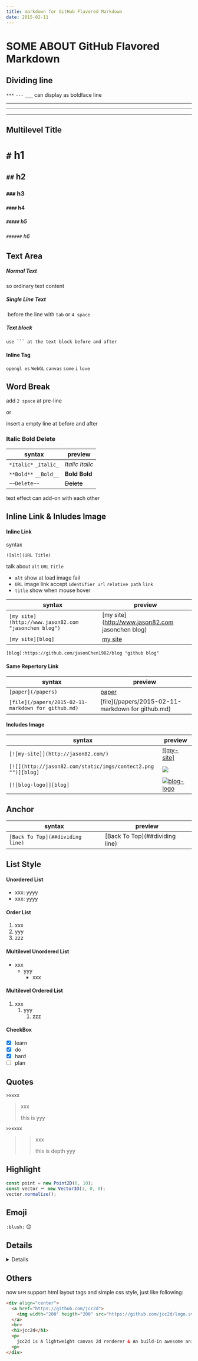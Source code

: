 ```yaml
---
title: markdown for GitHub Flavored Markdown
date: 2015-02-11
---
```


# SOME ABOUT GitHub Flavored Markdown


## Dividing line

`***` `---` `___` can display as boldface line 

***

---

___


## Multilevel Title

# `#` h1

## `##` h2

### `###` h3

#### `####` h4

##### `#####` h5

###### `######` h6


## Text Area

##### Normal Text

so ordinary text content

##### Single Line Text

​    before the line with `tab` or `4 space`

##### Text block

```
use ``` at the text block before and after
```

#### Inline Tag

`opengl es` `WebGL` `canvas` `some` `i` `love`


## Word Break

add `2 space` at pre-line

or

insert a empty line at before and after

### Italic Bold Delete

| syntax                | preview           |
| --------------------- | ----------------- |
| `*Italic*` `_Italic_` | *Italic* _Italic_ |
| `**Bold**` `__Bold__` | **Bold** __Bold__ |
| `~~Delete~~`          | ~~Delete~~        |

text effect can add-on with each other


## Inline Link & Inludes Image

#### Inline Link

syntax

```
![alt](URL Title)
```

talk about `alt` `URL` `Title`

- `alt` show at load image fail
- `URL` image link accept `identifier url` `relative path` `link`
- `title` show when mouse hover

| syntax                                   | preview                                  |
| ---------------------------------------- | ---------------------------------------- |
| `[my site](http://www.jason82.com "jasonchen blog")` | [my site](http://www.jason82.com jasonchen blog) |
| `[my site][blog]`                        | [my site][blog]                          |

`[blog]:https://github.com/jasonChen1982/blog "github blog"`

#### Same Repertory Link

| syntax                                   | preview                                  |
| ---------------------------------------- | ---------------------------------------- |
| `[paper](/papers)`                       | [paper](/papers)                         |
| `[file](/papers/2015-02-11-markdown for github.md)` | [file](/papers/2015-02-11-markdown for github.md) |



#### Includes Image

| syntax                                   | preview                                  |
| ---------------------------------------- | ---------------------------------------- |
| `[![my-site]](http://jason82.com/)`      | [![my-site]](http://jason82.com/)        |
| `[![](http://jason82.com/static/imgs/contect2.png "")][blog]` | [![](http://jason82.com/static/imgs/contect2.png "")][blog] |
| `[![blog-logo]][blog]`                   | [![blog-logo]][blog]                     |



##  Anchor

| syntax                           | preview                        |
| -------------------------------- | ------------------------------ |
| `[Back To Top](##dividing line)` | [Back To Top](##dividing line) |



## List Style

#### Unordered List

* xxx: yyyy
* xxx: yyyy

#### Order List

1. xxx
2. yyy
3. zzz

#### Multilevel Unordered List

* xxx
  * yyy
    * xxx

#### Multilevel Ordered List

1. xxx
   1. yyy
      1. zzz

#### CheckBox

- [x] learn
- [x] do
- [x] hard
- [ ] plan

## Quotes

`>xxxx`

> xxx
>
> this is yyy

`>>xxxx`

> > xxx
> >
> > this is depth yyy



## Highlight

```javascript
const point = new Point2D(0, 10);
const vector ＝ new Vector3D(1, 0, 0);
vector.normalize();
```



## Emoji

`:blush:` ​:blush:​

## Details

<details>
### First
### Third
</details>

## Others
now `GFM` support html layout tags and simple css style, just like following:
```html
<div align="center">
  <a href="https://github.com/jcc2d">
    <img width="200" heigth="200" src="https://github.com/jcc2d/logo.svg">
  </a>
  <br>
  <h1>jcc2d</h1>
  <p>
    jcc2d is A lightweight canvas 2d renderer & An build-in awesome animator.
  <p>
</div>
``` 


[blog]:https://github.com/jasonChen1982/blog "github blog"
[zhihu]:https://www.zhihu.com/people/jasonchen1982 "zhihu"
[blog-logo]:http://jason82.com/static/imgs/contect2.png "zhihu"
[logo]:https://www.zhihu.com/people/jasonchen1982 "zhihu"
